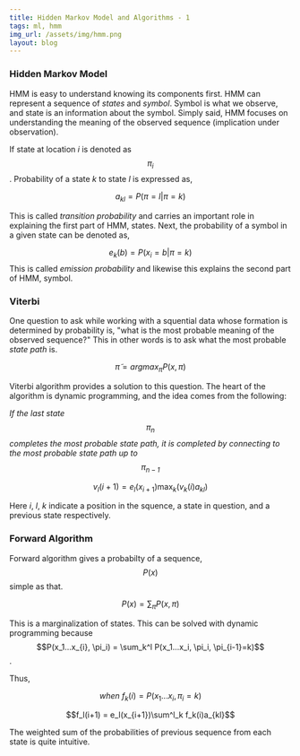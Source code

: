 ```yaml
---
title: Hidden Markov Model and Algorithms - 1
tags: ml, hmm
img_url: /assets/img/hmm.png
layout: blog
---
```


### Hidden Markov Model
HMM is easy to understand knowing its components first.
HMM can represent a sequence of _states_ and _symbol_.
Symbol is what we observe, 
and state is an information about the symbol.
Simply said, HMM focuses on understanding the meaning of the observed sequence (implication under observation).

If state at location _i_ is denoted as $$\pi_i$$.
Probability of a state _k_ to state _l_ is expressed as,

$$a_{kl} = P(\pi=l|\pi=k)$$

This is called _transition probability_ and carries an important role in explaining the first part of HMM, states.
Next, the probability of a symbol in a given state can be denoted as,

$$e_k(b) = P(x_i=b|\pi=k)$$
This is called _emission probability_ and likewise this explains the second part of HMM, symbol.

### Viterbi
One question to ask while working with a squential data whose formation is determined by probability is, 
"what is the most probable meaning of the observed sequence?"
This in other words is to ask what the most probable _state path_ is.

$$\tilde{\pi} = argmax_\pi P(x, \pi)$$

Viterbi algorithm provides a solution to this question. The heart of the algorithm is dynamic programming, and the idea comes from the following:

_If the last state $$\pi_n$$ completes the most probable state path, it is completed by connecting to the most probable state path up to $$\pi_{n-1}$$_

$$v_l(i+1) = e_l(x_{i+1})\max_k(v_k(i)a_{kl})$$

Here _i_, _l_, _k_ indicate a position in the squence, a state in question, and a previous state respectively.

### Forward Algorithm

Forward algorithm gives a probabilty of a sequence, $$P(x)$$ 
simple as that.

$$P(x)=\sum_\pi P(x, \pi)$$

This is a marginalization of states. This can be solved with dynamic programming because $$P(x_1...x_{i}, \pi_i) = \sum_k^l P(x_1...x_i, \pi_i, \pi_{i-1}=k)$$. 

Thus,

$$when \ f_k(i) = P(x_1...x_i, \pi_i=k)$$

$$f_l(i+1) = e_l(x_{i+1})\sum^l_k f_k(i)a_{kl}$$

The weighted sum of the probabilities of previous sequence from each state is quite intuitive. 

[comment]: <> (### Backward Algorithm)

[comment]: <> (This algorithm is very similar to the forward algorithm. Dyanmic programming is used again but starts from the end. The goal is to )